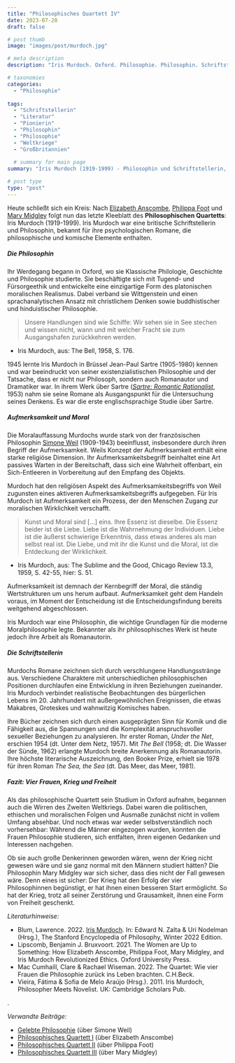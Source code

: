```yaml
---
title: "Philosophisches Quartett IV"
date: 2023-07-28
draft: false

# post thumb
image: "images/post/murdoch.jpg"

# meta description
description: "Iris Murdoch. Oxford. Philosophie. Philosophin. Schriftstellerin. Ethik. Sexualität. Psychologische Romane. Cambridge. Ludwig Wittgenstein. Jean-Paul Sartre. Simone Weil. Aufmerksamkeit und Moral. Zweiter Weltkrieg und Philosophiestudium."

# taxonomies
categories:
  - "Philosophie"
  
tags:
  - "Schriftstellerin"
  - "Literatur"
  - "Pionierin"
  - "Philosophin"
  - "Philosophie"
  - "Weltkriege"
  - "Großbritannien"
  
  # summary for main page
summary: "Iris Murdoch (1919-1999) - Philosophin und Schriftstellerin, die sich mit Fragen der Ethik und der Sexualität beschäftigte."

# post type
type: "post"
---
```


Heute schließt sich ein Kreis: Nach [Elizabeth Anscombe](https://www.erinnermich.eu/blog/anscombe/), [Philippa Foot](https://www.erinnermich.eu/blog/foot/) und [Mary Midgley](https://www.erinnermich.eu/blog/midgley/)  folgt nun das letzte Kleeblatt des **Philosophischen Quartetts**: Iris Murdoch (1919-1999). Iris Murdoch war eine britische Schriftstellerin und Philosophin, bekannt für ihre psychologischen Romane, die philosophische und komische Elemente enthalten.

##### Die Philosophin

Ihr Werdegang begann in Oxford, wo sie Klassische Philologie, Geschichte und Philosophie studierte. Sie beschäftigte sich mit Tugend- und Fürsorgeethik und entwickelte eine einzigartige Form des platonischen moralischen Realismus. Dabei verband sie Wittgenstein und einen sprachanalytischen Ansatz mit christlichem Denken sowie buddhistischer und hinduistischer Philosophie.

>Unsere Handlungen sind wie Schiffe: Wir sehen sie in See stechen und wissen nicht, wann und mit welcher Fracht sie zum Ausgangshafen zurückkehren werden.

- Iris Murdoch, aus: The Bell, 1958, S. 176.

1945 lernte Iris Murdoch in Brüssel Jean-Paul Sartre (1905-1980) kennen und war beeindruckt von seiner existenzialistischen Philosophie und der Tatsache, dass er nicht nur Philosoph, sondern auch Romanautor und Dramatiker war. In ihrem Werk über Sartre ([*Sartre: Romantic Rationalist*](https://archive.org/details/dli.ernet.51662), 1953) nahm sie seine Romane als Ausgangspunkt für die Untersuchung seines Denkens. Es war die erste englischsprachige Studie über Sartre. 

##### Aufmerksamkeit und Moral

Die Moralauffassung Murdochs wurde stark von der französischen Philosophin [Simone Weil](https://www.erinnermich.eu/blog/simoneweil/) (1909-1943) beeinflusst, insbesondere durch ihren Begriff der Aufmerksamkeit. Weils Konzept der Aufmerksamkeit enthält eine starke religiöse Dimension. Ihr Aufmerksamkeitsbegriff beinhaltet eine Art passives Warten in der Bereitschaft, dass sich eine Wahrheit offenbart, ein Sich-Entleeren in Vorbereitung auf den Empfang des Objekts.

Murdoch hat den religiösen Aspekt des Aufmerksamkeitsbegriffs von Weil zugunsten eines aktiveren Aufmerksamkeitsbegriffs aufgegeben. Für Iris Murdoch ist Aufmerksamkeit ein Prozess, der den Menschen Zugang zur moralischen Wirklichkeit verschafft. 

>Kunst und Moral sind [...] eins. Ihre Essenz ist dieselbe. Die Essenz beider ist die Liebe. Liebe ist die Wahrnehmung der Individuen. Liebe ist die äußerst schwierige Erkenntnis, dass etwas anderes als man selbst real ist. Die Liebe, und mit ihr die Kunst und die Moral, ist die Entdeckung der Wirklichkeit.

- Iris Murdoch, aus: The Sublime and the Good, Chicago Review 13.3, 1959, S. 42-55, hier: S. 51. 

Aufmerksamkeit ist demnach der Kernbegriff der Moral, die ständig Wertstrukturen um uns herum aufbaut. Aufmerksamkeit geht dem Handeln voraus, im Moment der Entscheidung ist die Entscheidungsfindung bereits weitgehend abgeschlossen.

Iris Murdoch war eine Philosophin, die wichtige Grundlagen für die moderne Moralphilosophie legte. Bekannter als ihr philosophisches Werk ist heute jedoch ihre Arbeit als Romanautorin.

##### Die Schriftstellerin

Murdochs Romane zeichnen sich durch verschlungene Handlungsstränge aus. Verschiedene Charaktere mit unterschiedlichen philosophischen Positionen durchlaufen eine Entwicklung in ihren Beziehungen zueinander. Iris Murdoch verbindet realistische Beobachtungen des bürgerlichen Lebens im 20. Jahrhundert mit außergewöhnlichen Ereignissen, die etwas Makabres, Groteskes und wahnwitzig Komisches haben.

Ihre Bücher zeichnen sich durch einen ausgeprägten Sinn für Komik und die Fähigkeit aus, die Spannungen und die Komplexität anspruchsvoller sexueller Beziehungen zu analysieren. Ihr erster Roman, *Under the Net*, erschien 1954 (dt. Unter dem Netz, 1957). Mit *The Bell* (1958; dt. Die Wasser der Sünde, 1962) erlangte Murdoch breite Anerkennung als Romanautorin. Ihre höchste literarische Auszeichnung, den Booker Prize, erhielt sie 1978 für ihren Roman *The Sea, the Sea* (dt. Das Meer, das Meer, 1981).

##### Fazit: Vier Frauen, Krieg und Freiheit

Als das philosophische Quartett sein Studium in Oxford aufnahm, begannen auch die Wirren des Zweiten Weltkriegs. Dabei waren die politischen, ethischen und moralischen Folgen und Ausmaße zunächst nicht in vollem Umfang absehbar. Und noch etwas war weder selbstverständlich noch vorhersehbar: Während die Männer eingezogen wurden, konnten die Frauen Philosophie studieren, sich entfalten, ihren eigenen Gedanken und Interessen nachgehen.

Ob sie auch große Denkerinnen geworden wären, wenn der Krieg nicht gewesen wäre und sie ganz normal mit den Männern studiert hätten? Die Philosophin Mary Midgley war sich sicher, dass dies nicht der Fall gewesen wäre. Denn eines ist sicher: Der Krieg hat den Erfolg der vier Philosophinnen begünstigt, er hat ihnen einen besseren Start ermöglicht. So hat der Krieg, trotz all seiner Zerstörung und Grausamkeit, ihnen eine Form von Freiheit geschenkt.


*Literaturhinweise:*
- Blum, Lawrence. 2022. [Iris Murdoch](https://plato.stanford.edu/archives/win2022/entries/murdoch/). In: Edward N. Zalta & Uri Nodelman (Hrsg.), The Stanford Encyclopedia of Philosophy, Winter 2022 Edition.
- Lipscomb, Benjamin J. Bruxvoort. 2021. The Women are Up to Something: How Elizabeth Anscombe, Philippa Foot, Mary Midgley, and Iris Murdoch Revolutionized Ethics. Oxford University Press.
- Mac Cumhaill, Clare & Rachael Wiseman. 2022. The Quartet: Wie vier Frauen die Philosophie zurück ins Leben brachten. C.H.Beck.
- Vieira, Fátima & Sofia de Melo Araújo (Hrsg.). 2011. Iris Murdoch, Philosopher Meets Novelist. UK: Cambridge Scholars Pub.


.


*Verwandte Beiträge:*
- [Gelebte Philosophie](https://www.erinnermich.eu/blog/simoneweil/) (über Simone Weil)
- [Philosophisches Quartett I](https://www.erinnermich.eu/blog/anscombe/) (über Elizabeth Anscombe)
- [Philosophisches Quartett II](https://www.erinnermich.eu/blog/foot/) (über Philippa Foot)
- [Philosophisches Quartett III](https://www.erinnermich.eu/blog/midgley/) (über Mary Midgley)

